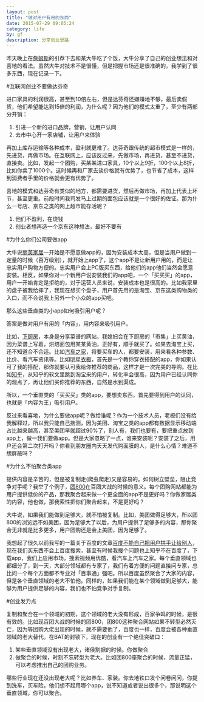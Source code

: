 ```yaml
---
layout: post
title: "做对用户有用的东西"
date: 2015-07-29 09:05:24
category: life
by: gf
description: 分享创业思路
---
```

昨天晚上在[詹姆斯](http://www.ppcren.com/)的引荐下去和某大牛吃了个饭，大牛分享了自己的创业想法和对喜地的看法。虽然大牛对技术不是很懂，但是把握市场还是很准确的，我学到了很多东西，现在记录一下。

#互联网创业不要做达芬奇

进口家具的利润很高，甚至到10倍左右，但是达芬奇还嫌赚地不够，最后卖假货，他们希望能达到15倍的利润，为什么呢？因为他们的模式太重了，至少有两部分开销：

1. 引进一个新的进口品牌，营销，让用户认同
2. 去市中心开一家店铺，让用户来体验

再加上库存运输等各种成本，盈利就更难了。达芬奇跟传统的超市模式是一样的，先进货，再做市场。在互联网上，应该反过来，先做市场，再进货，甚至不进货，直接卖。比如，发起一个团购，买某某进口家具，10个以上9折，100个以上8折，比如你卖了1000个。这时候再和厂家去谈价格就有优势了，也节省了成本，这样到消费者手里的价格就会更有优势了。

喜地的模式和达芬奇有类似的地方，都需要进货，然后再做市场，再加上代表上环节，甚至更重。前段时间我司发马上过期的面包应该就是一个很好的佐证。那为什么一号店、京东之类的网上超市能存活呢？

1. 他们不盈利，在烧钱
2. 创业者想再造一个京东这种想法，最好不要有

#为什么你们公司要做app

大牛说[丽芙家居](http://www.lifevc.com/)一开始是不愿意做app的，因为安装成本太高，但是当用户做到一定量的时候（百万级别），就开始上app了，这个app不是让新用户用的，而是让忠实用户购物方便的。忠实用户会上PC版买东西，给他们的app他们当然会愿意安装。相反，如果你对一个新用户说安装我们的app吧，一个「买买买」的app，用户一开始肯定是拒绝的，对于运营人员来说，安装成本也是很高的。比如我家里的盘子被我给摔了，我现在想买个盘子，用户首先用的是淘宝、京东这类购物类的入口，而不会说我上另外一个小众的app买吧。

那么这些垂直类的小app如何吸引用户呢？

答案是做对用户有用的「内容」，用内容来吸引用户。

比如，[下厨房](http://www.xiachufang.com/)，本身是分享菜谱的网站，我媳妇会在下厨房的「市集」上买黄油，因为菜谱上写着，烘焙面包用某某黄油，正好有，顺手就买了。如果去淘宝上买，还不知道合不合适。比如[汽车之家](http://www.autohome.com.cn/)，将要买车的人，都要安装，用来看各种参数、比价、看汽车资讯等。比如[明星衣橱](http://www.hichao.com/)，首先是一个教你穿衣搭配的app，你如果认可了我的搭配，那你就要认可我给你推荐的商品，这样才是一次完美的导购。在比如[知乎](http://www.zhihu.com/)，从知乎的软文里跳到淘宝来的用户，转化率会很高，因为用户已经认同你的观点了，再让他们买你推荐的东西，自然是水到渠成。

所以，一个垂直类的「买买买」类的app，要想卖东西，首先要得到用户的认同，也就是「内容为王」吸引用户。

反过来看喜地，为什么要做app呢？做给谁呢？作为一个技术人员，老板们没有给我解释过，所以我只能自己揣测，因为美团、淘宝之类的app都有数据显示移动端占比越来越高，甚至美团早就超过90%了，别人有，我们也要有，要把重点放到app上，做一我们要做app。但是大家忽略了一点，谁来安装呢？安装了之后，用户还会第二次打开吗？你看到朋友圈内天天发代购面膜的人，是什么心情？难道不想屏蔽吗？

#为什么不怕聚合类app

提供内容是辛苦的，但是被复制走(爬虫爬走)又是容易的。如何树立壁垒，阻止竞争对手呢？我举了个例子，[团800](http://www.tuan800.com)在百团大战的时候的意义。每个团购网站都能为用户提供低价的产品，那我聚合起来做一个更全面的app不是更好吗？你做家居类的内容，他也做，那我索性把你们聚合起来，不是更好吗？

大牛说，如果我们能做到足够大，就不怕被复制。比如，美团做得足够大，所以团800的浏览远不如美团，因为足够大了以后，为用户提供了足够多的内容，那你聚合无非就是比多更多，用户团购还是会上美团，因为足够了。

我想起了很久以前我写的一篇关于百度的文章[百度不能自己把用户拱手让给别人](http://www.gfzj.us/tech/89.html)，现在我们买东西不会上百度搜索，甚至有时候我搜个问题也上知乎不在百度了，下载app，我们上应用市场，搜索视频用优酷，看汽车上汽车之家。每个垂直领域也都细分了，到一天，大部分领域都有专家了，我们有着方便的问题直接问专家，总比问一个每个方面都不专业对「百事通」强吧。所以百度虽然聚合了大家的内容，但是各个垂直领域的老大不怕他。同样的，如果我们能在某个领域做到足够大，能够为用户提供足够的内容，我们也不怕竞争对手复制。


#创业发力点

复制和聚合在一个领域的初期，这个领域的老大没有形成，百家争鸣的时候，是很有效的。比如现百团大战的时候的团800，团800这种聚合网站如果不转型必然灭亡，因为等团购大佬出现的时候，就不需要他了，百度也一样，百度会被各种垂直领域的老大替代。在BAT的封锁下，现在的创业有一个绝佳突破口：

1. 某些垂直领域没有出现老大，诸侯割据的时候。你做聚合
2. 做聚合的时候，时刻不忘转型为老大。比如团800座聚合的时候，流量正猛，可以考虑推出自己的团购业务。

哪些行业现在还没出现老大呢？比如养车、家装。你去地铁口发个问卷问问，你提到洗车，买车险，他们想不起用哪个app，说不知道或者说出很多个，那说明这个垂直领域，你可以聚合。




